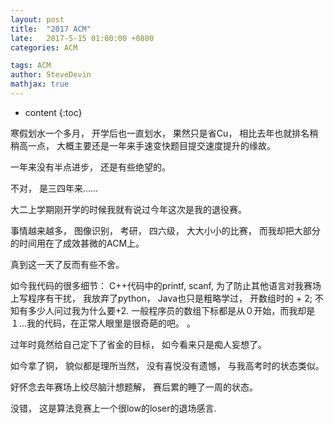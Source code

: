 ```yaml
---
layout: post
title:  "2017 ACM"
late:   2017-5-15 01:00:00 +0800
categories: ACM

tags: ACM
author: SteveDevin
mathjax: true
---
```

* content
{:toc}

寒假划水一个多月， 开学后也一直划水， 果然只是省Cu， 相比去年也就排名稍稍高一点， 大概主要还是一年来手速变快题目提交速度提升的缘故。

一年来没有半点进步， 还是有些绝望的。

不对， 是三四年来……



大二上学期刚开学的时候我就有说过今年这次是我的退役赛。

事情越来越多， 图像识别， 考研， 四六级， 大大小小的比赛， 而我却把大部分的时间用在了成效甚微的ACM上。

真到这一天了反而有些不舍。

如今我代码的很多细节： C++代码中的printf, scanf, 为了防止其他语言对我赛场上写程序有干扰， 我放弃了python， Java也只是粗略学过， 开数组时的 + 2; 不知有多少人问过我为什么要+2. 一般程序员的数组下标都是从０开始，而我却是１...我的代码，在正常人眼里是很奇葩的吧。 。

过年时竟然给自己定下了省金的目标， 如今看来只是痴人妄想了。

如今拿了铜， 貌似都是理所当然， 没有喜悦没有遗憾， 与我高考时的状态类似。

好怀念去年赛场上绞尽脑汁想题解， 赛后累的睡了一周的状态。

没错， 这是算法竞赛上一个很low的loser的退场感言.